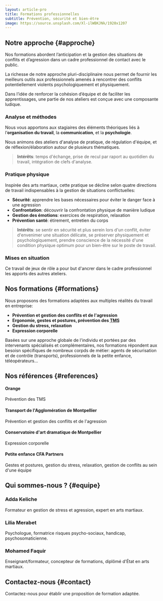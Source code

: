 ```yaml
---
layout: article-pro
title: Formations professionnelles
subtitle: Prévention, sécurité et bien-être
image: https://source.unsplash.com/Xl-ilWBKJNk/1920x1207
---
```


## Notre approche {#approche}

Nos formations abordent l’anticipation et la gestion des situations de conflits et d’agression dans un cadre professionnel de contact avec le public. 

La richesse de notre approche pluri-disciplinaire nous permet de fournir les meilleurs outils aux professionnels amenés à rencontrer des conflits potentiellement violents psychologiquement et physiquement. 

Dans l’idée de renforcer la cohésion d’équipe et de faciliter les apprentissages, une partie de nos ateliers est conçue avec une composante ludique.


### Analyse et méthodes

Nous vous apportons aux stagiaires des éléments théoriques liés à l’**organisation du travail**, la **communication**, et la **psychologie**.

Nous animons des ateliers d'analyse de pratique, de régulation d'équipe, et de réflexion/élaboration autour de plusieurs thématiques.

> **Intérêts**: temps d'échange, prise de recul par raport au quotidien du travail, intégration de clefs d'analyse.


### Pratique physique

Inspirée des arts martiaux, cette pratique se décline selon quatre directions de travail indispensables à la gestion de situations conflictuelles:
- **Sécurité**: apprendre les bases nécessaires pour éviter le danger face à une agression
- **Confrontation**: découvrir la confrontation physique de manière ludique
- **Gestion des émotions**: exercices de respiration, relaxation
- **Prévention santé**: étirement, entretien du corps

> **Intérêts**: se sentir en sécurité et plus serein lors d'un conflit, éviter d'envenimer une situation délicate, se préserver physiquement et psychologiquement, prendre conscience de la nécessité d'une condition physique optimum pour un bien-être sur le poste de travail.


### Mises en situation

Ce travail de jeux de rôle a pour but d'ancrer dans le cadre professionnel les apports des autres ateliers.





## Nos formations {#formations}

Nous proposons des formations adaptées aux multiples réalités du travail en entreprise:
- **Prévention et gestion des conflits et de l'agression**
- **Ergonomie, gestes et postures, prévention des <abbr title="Troubles musculo-squelettiques">TMS</abbr>**
- **Gestion du stress, relaxation**
- **Expression corporelle**

Basées sur une approche globale de l'individu et portées par des intervenants spécialisés et complémentaires, nos formations répondent aux besoisn spécifiques de nombreux corpds de métier: agents de sécurisation et de contrôle (transports), professionnels de la petite enfance, téléopérateurs...





## Nos références {#references}

<div class="grid">
<article>
  <h4>Orange</h4>
  <p>Prévention des TMS</p>
</article>
<article>
  <h4>Transport de l'Agglomération de Montpellier</h4>
  <p>Prévention et gestion des conflits et de l'agression</p>
</article>
<article>
  <h4>Conservatoire d'art dramatique de Montpellier</h4>
  <p>Expression corporelle</p>
</article>
<article>
  <h4>Petite enfance CFA Partners</h4>
  <p>Gestes et postures, gestion du stress, relaxation, gestion de conflits au sein d'une équipe</p>
</article>
</div>




## Qui sommes-nous ? {#equipe}

<div class="grid">
<article>
  <h3>Adda Keliche</h3>
  <p>Formateur en gestion de stress et agression, expert en arts martiaux.</p>
</article>
<article>
  <h3>Lilia Merabet</h3>
  <p>Psychologue, formatrice risques psycho-sociaux, handicap, psychosomaticienne.</p>
</article>
<article>
  <h3>Mohamed Faquir</h3>
  <p>Enseignant/formateur, concepteur de formations, diplômé d'État en arts martiaux.</p>
</article>
</div>





## Contactez-nous {#contact}

Contactez-nous pour établir une proposition de formation adaptée.
